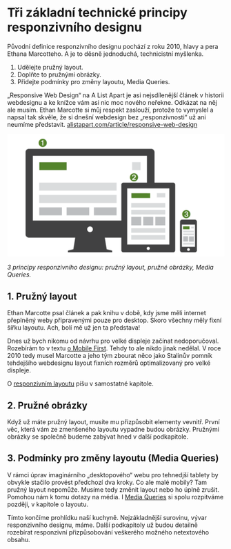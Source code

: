 # Tři základní technické principy responzivního designu

Původní definice responzivního designu pochází z roku 2010, hlavy a pera Ethana Marcotteho. A je to děsně jednoduchá, technicistní myšlenka.

1. Udělejte pružný layout.
2. Doplňte to pružnými obrázky.
3. Přidejte podmínky pro změny layoutu, Media Queries. 

„Responsive Web Design“ na A List Apart je asi nejsdílenější článek v historii webdesignu a ke knížce vám asi nic moc nového neřekne. Odkázat na něj ale musím. Ethan Marcotte si můj respekt zaslouží, protože to vymyslel a napsal tak skvěle, že si dnešní webdesign bez „responzivnosti“ už ani neumíme představit. [alistapart.com/article/responsive-web-design](http://alistapart.com/article/responsive-web-design)

![](dist/images/original/vdwd/principy-rwd.png)

*3 principy responzivního designu: pružný layout, pružné obrázky, Media Queries.*

## 1. Pružný layout

Ethan Marcotte psal článek a pak knihu v době, kdy jsme měli internet přeplněný weby připravenými pouze pro desktop. Skoro všechny měly fixní šířku layoutu. Ach, bolí mě už jen ta představa! 

Dnes už bych nikomu od návrhu pro velké displeje začínat nedoporučoval. Rozebírám to v textu [o Mobile First](mobile-first.md). Tehdy to ale nikdo jinak nedělal. V roce 2010 tedy musel Marcotte a jeho tým zbourat něco jako Stalinův pomník tehdejšího webdesignu layout fixních rozměrů optimalizovaný pro velké displeje. 

O [responzivním layoutu](responzivni-layout.md) píšu v samostatné kapitole.

## 2. Pružné obrázky

Když už máte pružný layout, musíte mu přizpůsobit elementy vevnitř. První věc, která vám ze zmenšeného layoutu vypadne budou obrázky. Pružnými obrázky se společně budeme zabývat hned v další podkapitole.  

## 3. Podmínky pro změny layoutu (Media Queries)

V rámci úprav imaginárního „desktopového“ webu pro tehnedjší tablety by obvykle stačilo provést předchozí dva kroky. Co ale malé mobily? Tam pružný layout nepomůže. Musíme tedy změnit layout nebo ho úplně zrušit. Pomohou nám k tomu dotazy na média. I [Media Queries](css3-media-queries.md) si spolu rozpitváme později, v kapitole o layoutu.

<div class="ebook-only" markdown="1">
  Tímto končíme prohlídku naší kuchyně. Nejzákladnější surovinu, vývar responzivního designu, máme. Další podkapitoly už budou detailně rozebírat responzivní přizpůsobování veškerého možného  netextového obsahu.
</div>


